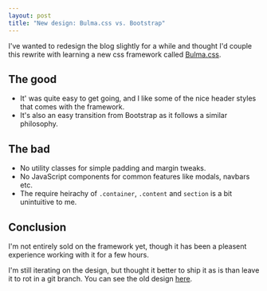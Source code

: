 ```yaml
---
layout: post
title: "New design: Bulma.css vs. Bootstrap"
---
```


I've wanted to redesign the blog slightly for a while and thought I'd couple
this rewrite with learning a new css framework called
[Bulma.css](https://bulma.io).

## The good

* It' was quite easy to get going, and I like some of the nice header styles that comes with the framework.
* It's also an easy transition from Bootstrap as it follows a similar philosophy.

## The bad

* No utility classes for simple padding and margin tweaks.
* No JavaScript components for common features like modals, navbars etc.
* The require heirachy of `.container`, `.content` and `section` is a bit
    unintuitive to me.

## Conclusion

I'm not entirely sold on the framework yet, though it has been a pleasent
experience working with it for a few hours.

I'm still iterating on the design, but thought it better to ship it as is than
leave it to rot in a git branch. You can see the old design [here](https://web.archive.org/web/20180901062031/https://thejspr.com).
